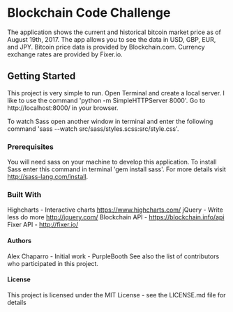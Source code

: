 # Blockchain Code Challenge

The application shows the current and historical bitcoin market price as of August 19th, 2017. The app allows you to see the data in USD, GBP, EUR, and JPY. Bitcoin price data is provided by Blockchain.com. Currency exchange rates are provided by Fixer.io.


## Getting Started

This project is very simple to run. Open Terminal and create a local server. I like to use the command 'python -m SimpleHTTPServer 8000'. Go to http://localhost:8000/ in your browser. 

To watch Sass open another window in terminal and enter the following command 'sass --watch src/sass/styles.scss:src/style.css'.


### Prerequisites

You will need sass on your machine to develop this application. To install Sass enter this command in terminal 'gem install sass'.
For more details visit http://sass-lang.com/install.

### Built With

Highcharts - Interactive charts https://www.highcharts.com/
jQuery - Write less do more http://jquery.com/
Blockchain API - https://blockchain.info/api
Fixer API - http://fixer.io/


#### Authors

Alex Chaparro - Initial work - PurpleBooth
See also the list of contributors who participated in this project.

#### License

This project is licensed under the MIT License - see the LICENSE.md file for details
